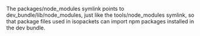 The packages/node_modules symlink points to dev_bundle/lib/node_modules,
just like the tools/node_modules symlink, so that package files used in
isopackets can import npm packages installed in the dev bundle.

